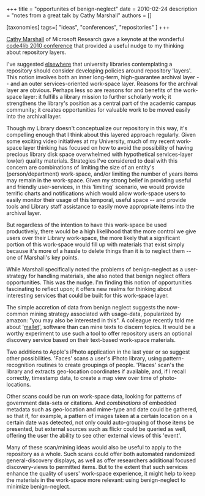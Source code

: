 +++
title = "opportunites of benign-neglect"
date = 2010-02-24
description = "notes from a great talk by Cathy Marshall"
authors = []

[taxonomies]
tags=[ "ideas", "conferences", "repositories" ]
+++

[Cathy Marshall](https://en.wikipedia.org/wiki/Cathy_Marshall_(hypertext_developer)) of Microsoft Research gave a keynote at the wonderful [code4lib 2010 conference](http://code4lib.org/conference/2010/) that provided a useful nudge to my thinking about repository layers.    
     
 I've suggested [elsewhere](@/posts/2009-11-11__the_wave_and_repository.md) that university libraries contemplating a repository should consider developing policies around repository 'layers'. This notion involves both an inner long-term, high-guarantee archival layer -- and an outer services-oriented work-space layer. Reasons for the archival layer are obvious. Perhaps less so are reasons for and benefits of the work-space layer: it fulfills a library mission to further scholarly work; it strengthens the library's position as a central part of the academic campus community; it creates opportunities for valuable work to be moved easily into the archival layer.    
     
 Though my Library doesn't conceptualize our repository in this way, it's compelling enough that I think about this layered approach regularly. Given some exciting video initiatives at my University, much of my recent work-space layer thinking has focused on how to avoid the possibility of having precious library disk space overwhelmed with hypothetical services-layer low(er) quality materials. Strategies I've considered to deal with this concern are combinations of limiting the size of an entity's (person/department) work-space, and/or limiting the number of years items may remain in the work-space. Given my strong belief in providing useful and friendly user-services, in this 'limiting' scenario, we would provide terrific charts and notifications which would allow work-space users to easily monitor their usage of this temporal, useful space -- and provide tools and Library staff assistance to easily move appropriate items into the archival layer.    
     
 But regardless of the intention to have this work-space be used productively, there would be a high likelihood that the more control we give users over their Library work-space, the more likely that a significant portion of this work-space would fill up with materials that exist simply because it's more of a hassle to delete things than it is to neglect them -- one of Marshall's key points.    
     
 While Marshall specifically noted the problems of benign-neglect as a user-strategy for handling materials, she also noted that benign neglect offers opportunities. This was the nudge. I'm finding this notion of opportunities fascinating to reflect upon; it offers new realms for thinking about interesting services that could be built for this work-space layer.    
     
 The simple accretion of data from benign neglect suggests the now-common mining strategy associated with usage-data, popularized by amazon: \"you may also be interested in this\". A colleague recently told me about '[mallet](http://tinyurl.com/y8oowqa)', software than can mine texts to discern topics. It would be a worthy experiment to use such a tool to offer repository users an optional discovery service based on their text-based work-space materials.    
     
 Two additions to Apple's iPhoto application in the last year or so suggest other possibilities. 'Faces' scans a user's iPhoto library, using pattern-recognition routines to create groupings of people. 'Places' scan's the library and extracts geo-location coordinates if available, and, if I recall correctly, timestamp data, to create a map view over time of photo-locations.    
     
 Other scans could be run on work-space data, looking for patterns of government data-sets or citations. And *combinations* of embedded metadata such as geo-location and mime-type and date could be gathered, so that if, for example, a pattern of images taken at a certain location on a certain date was detected, not only could auto-grouping of those items be presented, but external sources such as flickr could be queried as well, offering the user the ability to see other external views of this 'event'.    
     
 Many of these scan/mining ideas would also be useful to apply to the repository as a whole. Such scans could offer both automated randomized general-discovery displays, as well as offer researchers additional focused discovery-views to permitted items. But to the extent that such services enhance the quality of users' work-space experience, it might help to keep the materials in the work-space more relevant: using benign-neglect to minimize benign-neglect.